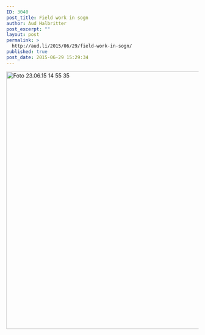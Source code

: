 ```yaml
---
ID: 3040
post_title: Field work in sogn
author: Aud Halbritter
post_excerpt: ""
layout: post
permalink: >
  http://aud.li/2015/06/29/field-work-in-sogn/
published: true
post_date: 2015-06-29 15:29:34
---
```

<a href="http://aud.li/wp-content/uploads/2015/06/Foto-23.06.15-14-55-35.jpg"><img class="alignnone size-large wp-image-3041" src="http://aud.li/wp-content/uploads/2015/06/Foto-23.06.15-14-55-35-1024x768.jpg" alt="Foto 23.06.15 14 55 35" width="900" height="675" /></a>